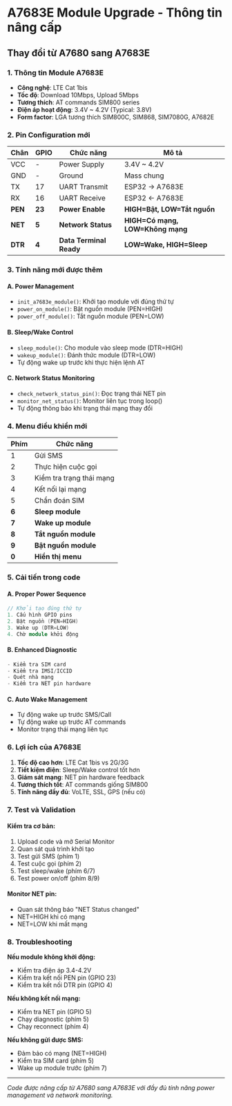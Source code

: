# A7683E Module Upgrade - Thông tin nâng cấp

## Thay đổi từ A7680 sang A7683E

### 1. Thông tin Module A7683E

- **Công nghệ**: LTE Cat 1bis
- **Tốc độ**: Download 10Mbps, Upload 5Mbps
- **Tương thích**: AT commands SIM800 series
- **Điện áp hoạt động**: 3.4V ~ 4.2V (Typical: 3.8V)
- **Form factor**: LGA tương thích SIM800C, SIM868, SIM7080G, A7682E

### 2. Pin Configuration mới

| Chân    | GPIO   | Chức năng               | Mô tả                            |
| ------- | ------ | ----------------------- | -------------------------------- |
| VCC     | -      | Power Supply            | 3.4V ~ 4.2V                      |
| GND     | -      | Ground                  | Mass chung                       |
| TX      | 17     | UART Transmit           | ESP32 -> A7683E                  |
| RX      | 16     | UART Receive            | ESP32 <- A7683E                  |
| **PEN** | **23** | **Power Enable**        | **HIGH=Bật, LOW=Tắt nguồn**      |
| **NET** | **5**  | **Network Status**      | **HIGH=Có mạng, LOW=Không mạng** |
| **DTR** | **4**  | **Data Terminal Ready** | **LOW=Wake, HIGH=Sleep**         |

### 3. Tính năng mới được thêm

#### A. Power Management

- `init_a7683e_module()`: Khởi tạo module với đúng thứ tự
- `power_on_module()`: Bật nguồn module (PEN=HIGH)
- `power_off_module()`: Tắt nguồn module (PEN=LOW)

#### B. Sleep/Wake Control

- `sleep_module()`: Cho module vào sleep mode (DTR=HIGH)
- `wakeup_module()`: Đánh thức module (DTR=LOW)
- Tự động wake up trước khi thực hiện lệnh AT

#### C. Network Status Monitoring

- `check_network_status_pin()`: Đọc trạng thái NET pin
- `monitor_net_status()`: Monitor liên tục trong loop()
- Tự động thông báo khi trạng thái mạng thay đổi

### 4. Menu điều khiển mới

| Phím  | Chức năng                |
| ----- | ------------------------ |
| 1     | Gửi SMS                  |
| 2     | Thực hiện cuộc gọi       |
| 3     | Kiểm tra trạng thái mạng |
| 4     | Kết nối lại mạng         |
| 5     | Chẩn đoán SIM            |
| **6** | **Sleep module**         |
| **7** | **Wake up module**       |
| **8** | **Tắt nguồn module**     |
| **9** | **Bật nguồn module**     |
| **0** | **Hiển thị menu**        |

### 5. Cải tiến trong code

#### A. Proper Power Sequence

```cpp
// Khởi tạo đúng thứ tự
1. Cấu hình GPIO pins
2. Bật nguồn (PEN=HIGH)
3. Wake up (DTR=LOW)
4. Chờ module khởi động
```

#### B. Enhanced Diagnostic

```cpp
- Kiểm tra SIM card
- Kiểm tra IMSI/ICCID
- Quét nhà mạng
- Kiểm tra NET pin hardware
```

#### C. Auto Wake Management

- Tự động wake up trước SMS/Call
- Tự động wake up trước AT commands
- Monitor trạng thái mạng liên tục

### 6. Lợi ích của A7683E

1. **Tốc độ cao hơn**: LTE Cat 1bis vs 2G/3G
2. **Tiết kiệm điện**: Sleep/Wake control tốt hơn
3. **Giám sát mạng**: NET pin hardware feedback
4. **Tương thích tốt**: AT commands giống SIM800
5. **Tính năng đầy đủ**: VoLTE, SSL, GPS (nếu có)

### 7. Test và Validation

#### Kiểm tra cơ bản:

1. Upload code và mở Serial Monitor
2. Quan sát quá trình khởi tạo
3. Test gửi SMS (phím 1)
4. Test cuộc gọi (phím 2)
5. Test sleep/wake (phím 6/7)
6. Test power on/off (phím 8/9)

#### Monitor NET pin:

- Quan sát thông báo "NET Status changed"
- NET=HIGH khi có mạng
- NET=LOW khi mất mạng

### 8. Troubleshooting

**Nếu module không khởi động:**

- Kiểm tra điện áp 3.4-4.2V
- Kiểm tra kết nối PEN pin (GPIO 23)
- Kiểm tra kết nối DTR pin (GPIO 4)

**Nếu không kết nối mạng:**

- Kiểm tra NET pin (GPIO 5)
- Chạy diagnostic (phím 5)
- Chạy reconnect (phím 4)

**Nếu không gửi được SMS:**

- Đảm bảo có mạng (NET=HIGH)
- Kiểm tra SIM card (phím 5)
- Wake up module trước (phím 7)

---

_Code được nâng cấp từ A7680 sang A7683E với đầy đủ tính năng power management và network monitoring._
